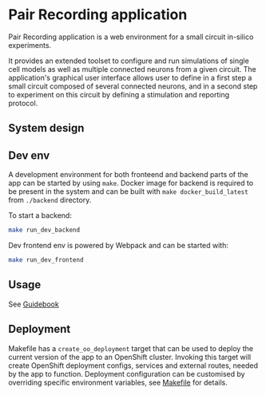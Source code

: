 
# Pair Recording application

Pair Recording application is a web environment for a small circuit in-silico experiments.

It provides an extended toolset to configure and run simulations of single cell models as well as
multiple connected neurons from a given circuit. The application's graphical user interface allows
user to define in a first step a small circuit composed of several connected neurons, and
in a second step to experiment on this circuit by defining a stimulation and reporting protocol.


## System design


## Dev env

A development environment for both fronteend and backend parts of the app can be started
by using `make`. Docker image for backend is required to be present in the system and can be built
with `make docker_build_latest` from `./backend` directory.

To start a backend:
```bash
make run_dev_backend
```

Dev frontend env is powered by Webpack and can be started with:
```bash
make run_dev_frontend
```


## Usage

See [Guidebook](https://humanbrainproject.github.io/hbp-sp6-guidebook/online_usecases/small_circuit_in_silico_experiments/pair_recording_app/pair_recording_app.html)


## Deployment

Makefile has a `create_oo_deployment` target that can be used to deploy the current version
of the app to an OpenShift cluster. Invoking this target will create OpenShift deployment configs,
services and external routes, needed by the app to function. Deployment configuration can be
customised by overriding specific environment variables, see [Makefile](./Makefile) for details.
